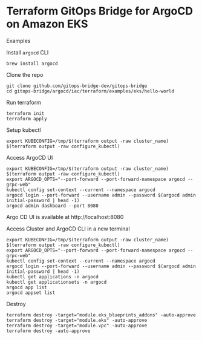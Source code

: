 # Terraform GitOps Bridge for ArgoCD on Amazon EKS

Examples

Install `argocd` CLI
```shell
brew install argocd
```

Clone the repo
```shell
git clone github.com/gitops-bridge-dev/gitops-bridge
cd gitops-bridge/argocd/iac/terraform/examples/eks/hello-world
```

Run terraform
```shell
terraform init
terraform apply
```

Setup kubectl
```shell
export KUBECONFIG=/tmp/$(terraform output -raw cluster_name)
$(terraform output -raw configure_kubectl)
```

Access ArgoCD UI
```shell
export KUBECONFIG=/tmp/$(terraform output -raw cluster_name)
$(terraform output -raw configure_kubectl)
export ARGOCD_OPTS="--port-forward --port-forward-namespace argocd --grpc-web"
kubectl config set-context --current --namespace argocd
argocd login --port-forward --username admin --password $(argocd admin initial-password | head -1)
argocd admin dashboard --port 8080
```
Argo CD UI is available at http://localhost:8080


Access Cluster and ArgoCD CLI in a new terminal
```shell
export KUBECONFIG=/tmp/$(terraform output -raw cluster_name)
$(terraform output -raw configure_kubectl)
export ARGOCD_OPTS="--port-forward --port-forward-namespace argocd --grpc-web"
kubectl config set-context --current --namespace argocd
argocd login --port-forward --username admin --password $(argocd admin initial-password | head -1)
kubectl get applications -n argocd
kubectl get applicationsets -n argocd
argocd app list
argocd appset list
```

Destroy
```shell
terraform destroy -target="module.eks_blueprints_addons" -auto-approve
terraform destroy -target="module.eks" -auto-approve
terraform destroy -target="module.vpc" -auto-approve
terraform destroy -auto-approve
```